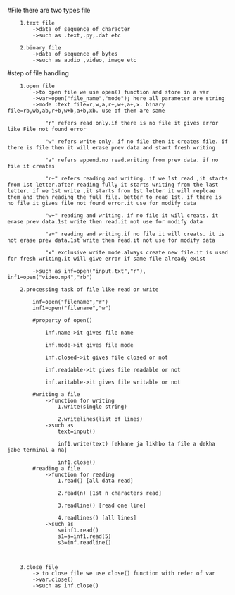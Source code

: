 #File
    there are two types file

        1.text file
            ->data of sequence of character
            ->such as .text,.py,.dat etc
        
        2.binary file
            ->data of sequence of bytes
            ->such as audio ,video, image etc

#step of file handling
    
        1.open file
            ->to open file we use open() function and store in a var
            ->var=open("file_name","mode"); here all parameter are string
            ->mode :text file=r,w,a,r+,w+,a+,x. binary file=rb,wb,ab,r+b,w+b,a+b,xb. use of them are same

                "r" refers read only.if there is no file it gives error like File not found error

                "w" refers write only. if no file then it creates file. if there is file then it will erase prev data and start fresh writing

                "a" refers append.no read.writing from prev data. if no file it creates

                "r+" refers reading and writing. if we 1st read ,it starts from 1st letter.after reading fully it starts writing from the last letter. if we 1st write ,it starts from 1st letter it will replcae them and then reading the full file. better to read 1st. if there is no file it gives file not found error.it use for modify data

                "w+" reading and writing. if no file it will creats. it erase prev data.1st write then read.it not use for modify data

                "a+" reading and writing.if no file it will creats. it is not erase prev data.1st write then read.it not use for modify data

                "x" exclusive write mode.always create new file.it is used for fresh writing.it will give error if same file already exist

            ->such as inf=open("input.txt","r"), inf1=open("video.mp4","rb")
            
        2.processing task of file like read or write

            inf=open("filename","r")
            inf1=open("filename","w")

            #property of open()

                inf.name->it gives file name

                inf.mode->it gives file mode

                inf.closed->it gives file closed or not

                inf.readable->it gives file readable or not

                inf.writable->it gives file writable or not

            #writing a file
                ->function for writing
                    1.write(single string)

                    2.writelines(list of lines)
                ->such as
                    text=input()

                    inf1.write(text) [ekhane ja likhbo ta file a dekha jabe terminal a na]

                    inf1.close()
            #reading a file
                ->function for reading
                    1.read() [all data read]

                    2.read(n) [1st n characters read]

                    3.readline() [read one line]

                    4.readlines() [all lines]
                ->such as
                    s=inf1.read()
                    s1=s=inf1.read(5)
                    s3=inf.readline()



        3.close file
            -> to close file we use close() function with refer of var
            ->var.close()
            ->such as inf.close()